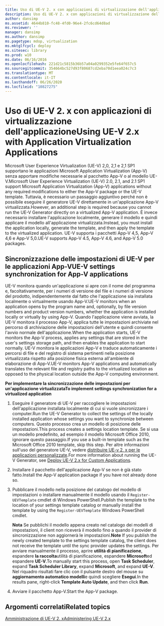 ```yaml
---
title: Uso di UE-V 2. x con applicazioni di virtualizzazione dell'applicazione
description: Uso di UE-V 2. x con applicazioni di virtualizzazione dell'applicazione
author: dansimp
ms.assetid: 4644b810-fc48-4fd0-96e4-2fc6cd64d8ad
ms.reviewer: ''
manager: dansimp
ms.author: dansimp
ms.pagetype: mdop, virtualization
ms.mktglfcycl: deploy
ms.sitesec: library
ms.prod: w10
ms.date: 06/16/2016
ms.openlocfilehash: 221d21c5815b36b57a04a0299352e5fe64f657c5
ms.sourcegitcommit: 354664bc527d93f80687cd2eba70d1eea024c7c3
ms.translationtype: MT
ms.contentlocale: it-IT
ms.lasthandoff: 06/26/2020
ms.locfileid: "10827275"
---
```

# <span data-ttu-id="f9960-103">Uso di UE-V 2. x con applicazioni di virtualizzazione dell'applicazione</span><span class="sxs-lookup"><span data-stu-id="f9960-103">Using UE-V 2.x with Application Virtualization Applications</span></span>


<span data-ttu-id="f9960-104">Microsoft User Experience Virtualization (UE-V) 2,0, 2,1 e 2,1 SP1 supportano le applicazioni Microsoft Application Virtualization (App-V) senza apportare modifiche necessarie al pacchetto App-V o al modello UE-V.</span><span class="sxs-lookup"><span data-stu-id="f9960-104">Microsoft User Experience Virtualization (UE-V) 2.0, 2.1, and 2.1 SP1 support Microsoft Application Virtualization (App-V) applications without any required modifications to either the App-V package or the UE-V template.</span></span> <span data-ttu-id="f9960-105">Tuttavia, è necessario un passaggio aggiuntivo perché non è possibile eseguire il generatore UE-V direttamente in un'applicazione App-V virtualizzata.</span><span class="sxs-lookup"><span data-stu-id="f9960-105">However, an additional step is required because you cannot run the UE-V Generator directly on a virtualized App-V application.</span></span> <span data-ttu-id="f9960-106">È invece necessario installare l'applicazione localmente, generare il modello e quindi applicare il modello all'applicazione virtualizzata.</span><span class="sxs-lookup"><span data-stu-id="f9960-106">Instead, you must install the application locally, generate the template, and then apply the template to the virtualized application.</span></span> <span data-ttu-id="f9960-107">UE-V supporta i pacchetti App-V 4,5, App-V 4,6 e App-V 5,0.</span><span class="sxs-lookup"><span data-stu-id="f9960-107">UE-V supports App-V 4.5, App-V 4.6, and App-V 5.0 packages.</span></span>

## <span data-ttu-id="f9960-108">Sincronizzazione delle impostazioni di UE-V per le applicazioni App-V</span><span class="sxs-lookup"><span data-stu-id="f9960-108">UE-V settings synchronization for App-V applications</span></span>


<span data-ttu-id="f9960-109">UE-V monitora quando un'applicazione si apre con il nome del programma e, facoltativamente, per i numeri di versione del file e i numeri di versione del prodotto, indipendentemente dal fatto che l'applicazione sia installata localmente o virtualmente usando App-V.</span><span class="sxs-lookup"><span data-stu-id="f9960-109">UE-V monitors when an application opens by the program name and, optionally, by file version numbers and product version numbers, whether the application is installed locally or virtually by using App-V.</span></span> <span data-ttu-id="f9960-110">Quando l'applicazione viene avviata, la UE-V monitora il processo App-V, applica tutte le impostazioni archiviate nel percorso di archiviazione delle impostazioni dell'utente e quindi consente l'avvio normale dell'applicazione.</span><span class="sxs-lookup"><span data-stu-id="f9960-110">When the application starts, UE-V monitors the App-V process, applies any settings that are stored in the user's settings storage path, and then enables the application to start normally.</span></span> <span data-ttu-id="f9960-111">UE-V monitora le applicazioni App-V e traduce automaticamente i percorsi di file e del registro di sistema pertinenti nella posizione virtualizzata rispetto alla posizione fisica esterna all'ambiente di elaborazione di App-V.</span><span class="sxs-lookup"><span data-stu-id="f9960-111">UE-V monitors App-V applications and automatically translates the relevant file and registry paths to the virtualized location as opposed to the physical location outside the App-V computing environment.</span></span>

 **<span data-ttu-id="f9960-112">Per implementare la sincronizzazione delle impostazioni per un'applicazione virtualizzata</span><span class="sxs-lookup"><span data-stu-id="f9960-112">To implement settings synchronization for a virtualized application</span></span>**

1.  <span data-ttu-id="f9960-113">Eseguire il generatore di UE-V per raccogliere le impostazioni dell'applicazione installata localmente di cui si vuole sincronizzare i computer.</span><span class="sxs-lookup"><span data-stu-id="f9960-113">Run the UE-V Generator to collect the settings of the locally installed application whose settings you want to synchronize between computers.</span></span> <span data-ttu-id="f9960-114">Questo processo crea un modello di posizione delle impostazioni.</span><span class="sxs-lookup"><span data-stu-id="f9960-114">This process creates a settings location template.</span></span> <span data-ttu-id="f9960-115">Se si usa un modello predefinito, ad esempio il modello Microsoft Office 2010, ignorare questo passaggio.</span><span class="sxs-lookup"><span data-stu-id="f9960-115">If you use a built-in template such as the Microsoft Office 2010 template, skip this step.</span></span> <span data-ttu-id="f9960-116">Per altre informazioni sull'uso del generatore UE-V, vedere [distribuire UE-v 2. x per le applicazioni personalizzate](deploy-ue-v-2x-for-custom-applications-new-uevv2.md#createcustomtemplates).</span><span class="sxs-lookup"><span data-stu-id="f9960-116">For more information about running the UE-V Generator, see [Deploy UE-V 2.x for Custom Applications](deploy-ue-v-2x-for-custom-applications-new-uevv2.md#createcustomtemplates).</span></span>

2.  <span data-ttu-id="f9960-117">Installare il pacchetto dell'applicazione App-V se non è già stato fatto.</span><span class="sxs-lookup"><span data-stu-id="f9960-117">Install the App-V application package if you have not already done so.</span></span>

3.  <span data-ttu-id="f9960-118">Pubblicare il modello nella posizione del catalogo del modello di impostazioni o installare manualmente il modello usando il `Register-UEVTemplate` cmdlet di Windows PowerShell.</span><span class="sxs-lookup"><span data-stu-id="f9960-118">Publish the template to the location of your settings template catalog or manually install the template by using the `Register-UEVTemplate` Windows PowerShell cmdlet.</span></span>

    <span data-ttu-id="f9960-119">**Nota**  Se pubblichi il modello appena creato nel catalogo dei modelli di impostazioni, il client non riceverà il modello fino a quando il provider di sincronizzazione non aggiornerà le impostazioni.</span><span class="sxs-lookup"><span data-stu-id="f9960-119">**Note** If you publish the newly created template to the settings template catalog, the client does not receive the template until the sync provider updates the settings.</span></span> <span data-ttu-id="f9960-120">Per avviare manualmente il processo, aprire **utilità di pianificazione**, espandere **la raccolta**utilità di pianificazione, espandere **Microsoft**ed espandere **UE-V**.</span><span class="sxs-lookup"><span data-stu-id="f9960-120">To manually start this process, open **Task Scheduler**, expand **Task Scheduler Library**, expand **Microsoft**, and expand **UE-V**.</span></span> <span data-ttu-id="f9960-121">Nel riquadro risultati fare clic con il pulsante destro del mouse su **aggiornamento automatico modelli**e quindi scegliere **Esegui**.</span><span class="sxs-lookup"><span data-stu-id="f9960-121">In the results pane, right-click **Template Auto Update**, and then click **Run**.</span></span>

     

4.  <span data-ttu-id="f9960-122">Avviare il pacchetto App-V.</span><span class="sxs-lookup"><span data-stu-id="f9960-122">Start the App-V package.</span></span>






## <span data-ttu-id="f9960-123">Argomenti correlati</span><span class="sxs-lookup"><span data-stu-id="f9960-123">Related topics</span></span>


[<span data-ttu-id="f9960-124">Amministrazione di UE-V 2. x</span><span class="sxs-lookup"><span data-stu-id="f9960-124">Administering UE-V 2.x</span></span>](administering-ue-v-2x-new-uevv2.md)

 

 






